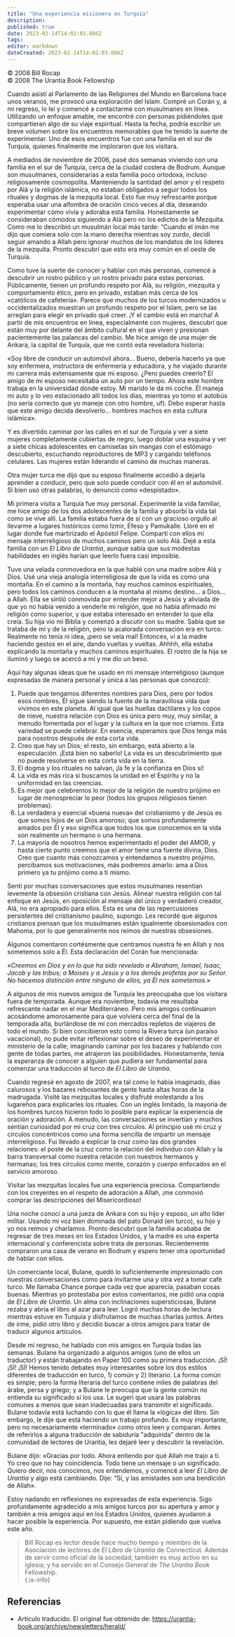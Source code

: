 ```yaml
---
title: "Una experiencia misionera en Turquía"
description: 
published: true
date: 2023-02-14T14:02:03.086Z
tags: 
editor: markdown
dateCreated: 2023-02-14T14:02:03.086Z
---
```


<p class="v-card v-sheet theme--light grey lighten-3 px-2">© 2008 Bill Rocap<br>© 2008 The Urantia Book Fellowship</p>

Cuando asistí al Parlamento de las Religiones del Mundo en Barcelona hace unos veranos, me provocó una exploración del Islam. Compré un Corán y, a mi regreso, lo leí y comencé a contactarme con musulmanes en línea. Utilizando un enfoque amable, me encontré con personas pidiéndoles que compartieran algo de su viaje espiritual. Hasta la fecha, podría escribir un breve volumen sobre los encuentros memorables que he tenido la suerte de experimentar. Uno de esos encuentros fue con una familia en el sur de Turquía, quienes finalmente me imploraron que los visitara.

A mediados de noviembre de 2006, pasé dos semanas viviendo con una familia en el sur de Turquía, cerca de la ciudad costera de Bodrum. Aunque son musulmanes, considerarías a esta familia poco ortodoxa, incluso religiosamente cosmopolita. Manteniendo la santidad del amor y el respeto por Alá y la religión islámica, no estaban obligados a seguir todos los rituales y dogmas de la mezquita local. Esto fue muy refrescante porque esperaba usar una alfombra de oración cinco veces al día, deseando experimentar cómo vivía y adoraba esta familia. Honestamente se consideraban cómodos siguiendo a Alá pero no los edictos de la Mezquita. Como me lo describió un musulmán local más tarde: “Cuando el imán me dijo que comiera solo con la mano derecha mientras soy zurdo, decidí seguir amando a Allah pero ignorar muchos de los mandatos de los líderes de la mezquita. Pronto descubrí que esto era muy común en el oeste de Turquía.

Como tuve la suerte de conocer y hablar con más personas, comencé a descubrir un rostro público y un rostro privado para estas personas. Públicamente, tienen un profundo respeto por Alá, su religión, mezquita y comportamiento ético, pero en privado, estaban más cerca de los «católicos de cafetería». Parece que muchos de los turcos modernizados u occidentalizados muestran un profundo respeto por el Islam, pero se las arreglan para elegir en privado qué creer. ¡Y el cambio está en marcha! A partir de mis encuentros en línea, especialmente con mujeres, descubrí que están muy por delante del ámbito cultural en el que viven y presionan pacientemente las palancas del cambio. Me hice amigo de una mujer de Ankara, la capital de Turquía, que me contó esta reveladora historia:

«Soy libre de conducir un automóvil ahora... Bueno, debería hacerlo ya que soy enfermera, instructora de enfermería y educadora, y he viajado durante mi carrera más extensamente que mi esposo. ¿Pero puedes creerlo? El amigo de mi esposo necesitaba un auto por un tiempo. Ahora este hombre trabaja en la universidad donde estoy. Mi marido le da mi coche. Él maneja mi auto y lo veo estacionado allí todos los días, mientras yo tomo el autobús (no sería correcto que yo maneje con otro hombre, uf). Debo esperar hasta que este amigo decida devolverlo... hombres machos en esta cultura islámica».  

Y es divertido caminar por las calles en el sur de Turquía y ver a siete mujeres completamente cubiertas de negro, luego doblar una esquina y ver a siete chicas adolescentes en camisetas sin mangas con el estómago descubierto, escuchando reproductores de MP3 y cargando teléfonos celulares. Las mujeres están liderando el camino de muchas maneras.

Otra mujer turca me dijo que su esposo finalmente accedió a dejarla aprender a conducir, pero que solo puede conducir con él en el automóvil. Si bien usó otras palabras, lo denunció como «despistado».

Mi primera visita a Turquía fue muy personal. Experimenté la vida familiar, me hice amigo de los dos adolescentes de la familia y absorbí la vida tal como se vive allí. La familia estaba fuera de sí con un gracioso orgullo al llevarme a lugares históricos como Izmir, Éfeso y Pamukalle. Lloré en el lugar donde fue martirizado el Apóstol Felipe. Compartí con ellos mi mensaje interreligioso de muchos caminos pero un solo Alá. Dejé a esta familia con un _El Libro de Urantia_, aunque sabía que sus modestas habilidades en inglés harían que leerlo fuera casi imposible.

Tuve una velada conmovedora en la que hablé con una madre sobre Alá y Dios. Usé una vieja analogía interreligiosa de que la vida es como una montaña. En el camino a la montaña, hay muchos caminos espirituales, pero todos los caminos conducen a la montaña al mismo destino... a Dios... a Allah. Ella se sintió conmovida por entender mejor a Jesús y aliviada de que yo no había venido a venderle mi religión, que no había afirmado mi religión como superior, y que estaba interesado en entender lo que ella creía. Su hija vio mi Biblia y comenzó a discutir con su madre. Sabía que se trataba de mí y de la religión, pero la acalorada conversación era en turco. Realmente no tenía ni idea, ¡pero se veía mal! Entonces, vi a la madre haciendo gestos en el aire, dando vueltas y vueltas. Ahhhh, ella estaba explicando la montaña y muchos caminos espirituales. El rostro de la hija se iluminó y luego se acercó a mí y me dio un beso.

Aquí hay algunas ideas que he usado en mi mensaje interreligioso (aunque expresadas de manera personal y única a las personas que conozco):

1. Puede que tengamos diferentes nombres para Dios, pero por todos esos nombres, Él sigue siendo la fuente de la maravillosa vida que vivimos en este planeta. Al igual que las huellas dactilares y los copos de nieve, nuestra relación con Dios es única pero muy, muy similar, a menudo fomentada por el lugar y la cultura en la que nos criamos. Esta variedad se puede celebrar. En esencia, esperamos que Dios tenga más para nosotros después de esta corta vida.
2. Creo que hay un Dios; el resto, sin embargo, está abierto a la especulación. ¡Está bien no saberlo! La vida es un descubrimiento que no puede resolverse en esta corta vida en la tierra.
3. El dogma y los rituales no salvan, ¡la fe y la confianza en Dios sí!
4. La vida es más rica si buscamos la unidad en el Espíritu y no la uniformidad en las creencias.
5. Es mejor que celebremos lo mejor de la religión de nuestro prójimo en lugar de menospreciar lo peor (todos los grupos religiosos tienen problemas).
6. La verdadera y esencial «buena nueva» del cristianismo y de Jesús es que somos hijos de un Dios amoroso; que somos profundamente amados por Él y eso significa que todos los que conocemos en la vida son realmente un hermano o una hermana.
7. La mayoría de nosotros hemos experimentado el poder del AMOR, y hasta cierto punto creemos que el amor tiene una fuente divina, Dios. Creo que cuanto más conozcamos y entendamos a nuestro prójimo, percibamos sus motivaciones, más podremos amarlo: ama a Dios primero ya tu prójimo como a ti mismo.  

Sentí por muchas conversaciones que estos musulmanes resentían levemente la obsesión cristiana con Jesús. Alinear nuestra religión con tal enfoque en Jesús, en oposición al mensaje del único y verdadero creador, Alá, no era apropiado para ellos. Esta es una de las repercusiones persistentes del cristianismo paulino, supongo. Les recordé que algunos cristianos piensan que los musulmanes están igualmente obsesionados con Mahoma, por lo que generalmente nos reímos de nuestras obsesiones.

Algunos comentaron cortésmente que centramos nuestra fe en Allah y nos sometemos solo a Él. Esta declaración del Corán fue mencionada:

«_Creemos en Dios y en lo que ha sido revelado a Abraham, Ismael, Isaac, Jacob y las tribus; a Moisés y a Jesús y a los demás profetas por su Señor. No hacemos distinción entre ninguno de ellos, ya Él nos sometemos._»

A algunos de mis nuevos amigos de Turquía les preocupaba que los visitara fuera de temporada. Aunque era noviembre, todavía me resultaba refrescante nadar en el mar Mediterráneo. Pero mis amigos continuaron acosándome amorosamente para que volviera cerca del final de la temporada alta, burlándose de mí con mercados repletos de viajeros de todo el mundo. Si bien concibieron esto como la Rivera turca (un paraíso vacacional), no pude evitar reflexionar sobre el deseo de experimentar el ministerio de la calle; imaginando caminar por los bazares y hablando con gente de todas partes, me atrajeron las posibilidades. Honestamente, tenía la esperanza de conocer a alguien que pudiera ser fundamental para comenzar una traducción al turco de _El Libro de Urantia_.

Cuando regresé en agosto de 2007, era tal como lo había imaginado, días calurosos y los bazares rebosantes de gente hasta altas horas de la madrugada. Visité las mezquitas locales y disfruté molestando a los lugareños para explicarles los rituales. Con un inglés limitado, la mayoría de los hombres turcos hicieron todo lo posible para explicar la experiencia de oración y adoración. A menudo, las conversaciones se invertían y muchos sentían curiosidad por mi cruz con tres círculos. Al principio usé mi cruz y círculos concéntricos como una forma sencilla de impartir un mensaje interreligioso. Fui llevado a explicar la cruz como las dos grandes relaciones: el poste de la cruz como la relación del individuo con Allah y la barra transversal como nuestra relación con nuestros hermanos y hermanas; los tres círculos como mente, corazón y cuerpo enfocados en el servicio amoroso.

Visitar las mezquitas locales fue una experiencia preciosa. Compartiendo con los creyentes en el respeto de adoración a Allah, ¡me conmovió comprar las descripciones del Misericordioso!

Una noche conocí a una jueza de Ankara con su hijo y esposo, un alto líder militar. Usando mi voz bien dominada del pato Donald (en turco), su hijo y yo nos reímos y charlamos. Pronto descubrí que la familia acababa de regresar de tres meses en los Estados Unidos, y la madre es una experta internacional y conferencista sobre trata de personas. Recientemente compraron una casa de verano en Bodrum y espero tener otra oportunidad de hablar con ellos.

Un comerciante local, Bulane, quedó lo suficientemente impresionado con nuestras conversaciones como para invitarme una y otra vez a tomar café turco. Me llamaba Chance porque cada vez que aparecía, pasaban cosas buenas. Mientras yo protestaba por estos comentarios, me pidió una copia de _El Libro de Urantia_. Un alma con inclinaciones supersticiosas, Bulane rezaba y abría el libro al azar para leer. Logró muchas horas de lectura mientras estuve en Turquía y disfrutamos de muchas charlas juntos. Antes de irme, pidió otro libro y decidió buscar a otros amigos para tratar de traducir algunos artículos.

Desde mi regreso, he hablado con mis amigos en Turquía todas las semanas. Bulane ha organizado a algunos amigos (uno de ellos un traductor) y están trabajando en Paper 100 como su primera traducción. ¡SÍ! ¡SÍ! ¡SÍ! Hemos tenido debates muy interesantes sobre los dos estilos diferentes de traducción en turco, 1) común y 2) literario. La forma común es simple; pero la forma literaria del turco contiene miles de palabras del árabe, persa y griego; y a Bulane le preocupa que la gente común no entienda su significado si los usa. Le sugerí que usara las palabras comunes a menos que sean inadecuadas para transmitir el significado. Bulane todavía está luchando con lo que él llama la «lógica» del libro. Sin embargo, le dije que está haciendo un trabajo profundo. Es muy importante, pero no necesariamente «terminado» como otros leen y comparan. Antes de referirlos a alguna traducción de sabiduría "adquirida" dentro de la comunidad de lectores de Urantia, les dejaré leer y descubrir la revelación.

Bulane dijo: «Gracias por todo. Ahora entiendo por qué Allah me trajo a ti. Yo creo que no hay coincidencia. Todo tiene un mensaje o un significado. Quiero decir, nos conocimos, nos entendemos, y comencé a leer _El Libro de Urantia_ y algo está cambiando. Dije: “Sí, y las amistades son una bendición de Allah».

Estoy nadando en reflexiones no expresadas de esta experiencia. Sigo profundamente agradecido a mis amigos turcos por su apertura y amor y también a mis amigos aquí en los Estados Unidos, quienes ayudaron a hacer posible la experiencia. Por supuesto, me están pidiendo que vuelva este año.  

> Bill Rocap es lector desde hace mucho tiempo y miembro de la Asociación de lectores de _El Libro de Urantia_ de Connecticut. Además de servir como oficial de la sociedad, también es muy activo en su iglesia; y ha servido en el Consejo General de _The Urantia Book_ Fellowship.  
{.is-info}

## Referencias

- Artículo traducido. El original fue obtenido de: https://urantia-book.org/archive/newsletters/herald/